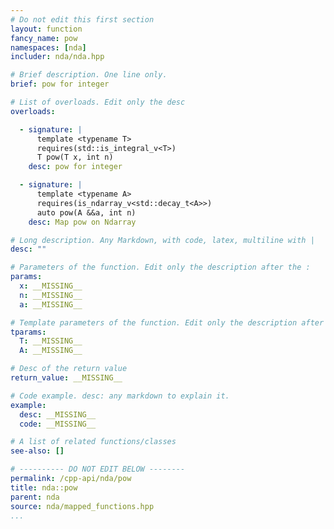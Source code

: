 ```yaml
---
# Do not edit this first section
layout: function
fancy_name: pow
namespaces: [nda]
includer: nda/nda.hpp

# Brief description. One line only.
brief: pow for integer

# List of overloads. Edit only the desc
overloads:

  - signature: |
      template <typename T>
      requires(std::is_integral_v<T>)
      T pow(T x, int n)
    desc: pow for integer

  - signature: |
      template <typename A>
      requires(is_ndarray_v<std::decay_t<A>>)
      auto pow(A &&a, int n)
    desc: Map pow on Ndarray

# Long description. Any Markdown, with code, latex, multiline with |
desc: ""

# Parameters of the function. Edit only the description after the :
params:
  x: __MISSING__
  n: __MISSING__
  a: __MISSING__

# Template parameters of the function. Edit only the description after the :
tparams:
  T: __MISSING__
  A: __MISSING__

# Desc of the return value
return_value: __MISSING__

# Code example. desc: any markdown to explain it.
example:
  desc: __MISSING__
  code: __MISSING__

# A list of related functions/classes
see-also: []

# ---------- DO NOT EDIT BELOW --------
permalink: /cpp-api/nda/pow
title: nda::pow
parent: nda
source: nda/mapped_functions.hpp
...
```



